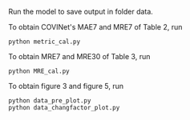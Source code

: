 Run the model to save output in folder data. 

To obtain COVINet's MAE7 and MRE7 of Table 2, run
```
python metric_cal.py
```

To obtain MRE7 and MRE30 of Table 3, run
```
python MRE_cal.py
```

To obtain figure 3 and figure 5, run
```
python data_pre_plot.py
python data_changfactor_plot.py
```
